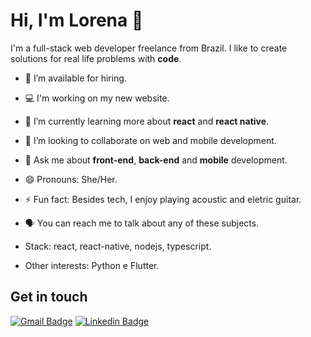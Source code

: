 # Hi, I'm Lorena 👋

<!--
**lorenafoia/lorenafoia** is a ✨ _special_ ✨ repository because its `README.md` (this file) appears on your GitHub profile.
-->
I'm a full-stack web developer freelance from Brazil.
I like to create solutions for real life problems with **code**.

- 🔭 I’m available for hiring.
- 💻 I'm working on my new website. 
- 🌱 I’m currently learning more about **react** and **react native**.
- 👯 I’m looking to collaborate on web and mobile development.
- 💬 Ask me about **front-end**, **back-end** and **mobile** development.
- 😄 Pronouns: She/Her.
- ⚡ Fun fact: Besides tech, I enjoy playing acoustic and eletric guitar. 
- 🗣 You can reach me to talk about any of these subjects.

- Stack: react, react-native, nodejs, typescript.
- Other interests: Python e Flutter. 

## Get in touch

[![Gmail Badge](https://img.shields.io/badge/-Gmail-c14438?style=flat&logo=Gmail&logoColor=white&link=mailto:lorenasg1@gmail.com)](mailto:lorenasg1@gmail.com) [![Linkedin Badge](https://img.shields.io/badge/-LinkedIn-0072b1?style=flat&logo=Linkedin&logoColor=white&link=https://www.linkedin.com/in/lorenasguedes)](https://www.linkedin.com/in/lorenasguedes/)

